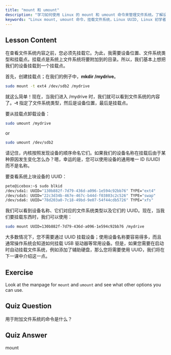 ```yaml
---
title: "mount 和 umount"
description: "学习如何使用 Linux 的 mount 和 umount 命令来管理文件系统。了解设备挂载、卸载以及初学者的 UUID。"
keywords: "Linux mount, umount 命令，挂载文件系统，Linux UUID, Linux 初学者，Linux 教程，挂载点，Linux 指南"
---
```


## Lesson Content

在查看文件系统内容之前，您必须先挂载它。为此，我需要设备位置、文件系统类型和挂载点。挂载点是系统上文件系统将要附加到的目录。所以，我们基本上想把我们的设备挂载到一个挂载点。

首先，创建挂载点；在我们的例子中，**mkdir /mydrive**。

```bash
sudo mount -t ext4 /dev/sdb2 /mydrive
```

就这么简单！现在，当我们进入 /mydrive 时，我们就可以看到文件系统的内容了。**-t** 指定了文件系统类型，然后是设备位置，最后是挂载点。

要从挂载点卸载设备：

```bash
sudo umount /mydrive
```

or

```bash
sudo umount /dev/sdb2
```

请记住，内核按照发现设备的顺序命名它们。如果我们的设备名称在挂载后由于某种原因发生变化怎么办？嗯，幸运的是，您可以使用设备的通用唯一 ID (UUID) 而不是名称。

要查看系统上块设备的 UUID：

```bash
pete@icebox:~$ sudo blkid
/dev/sda1: UUID="130b882f-7d79-436d-a096-1e594c92bb76" TYPE="ext4"
/dev/sda5: UUID="22c3d34b-467e-467c-b44d-f03803c2c526" TYPE="swap"
/dev/sda6: UUID="78d203a0-7c18-49bd-9e07-54f44cdb5726" TYPE="xfs"
```

我们可以看到设备名称、它们对应的文件系统类型以及它们的 UUID。现在，当我们要挂载东西时，我们可以使用：

```bash
sudo mount UUID=130b882f-7d79-436d-a096-1e594c92bb76 /mydrive
```

大多数情况下，您不需要通过 UUID 挂载设备；使用设备名称要容易得多，而且通常操作系统会知道如何挂载 USB 驱动器等常用设备。但是，如果您需要在启动时自动挂载文件系统，例如添加了辅助硬盘，那么您将需要使用 UUID，我们将在下一课中介绍这一点。

## Exercise

Look at the manpage for `mount` and `umount` and see what other options you can use.

## Quiz Question

用于附加文件系统的命令是什么？

## Quiz Answer

mount
